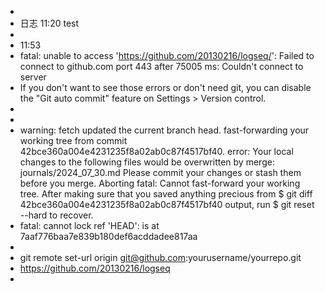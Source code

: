 -
- 日志 11:20 test
-
- 11:53
- fatal: unable to access 'https://github.com/20130216/logseq/': Failed to connect to github.com port 443 after 75005 ms: Couldn't connect to server
- If you don't want to see those errors or don't need git, you can disable the "Git auto commit" feature on Settings > Version control.
-
-
- warning: fetch updated the current branch head.
  fast-forwarding your working tree from
  commit 42bce360a004e4231235f8a02ab0c87f4517bf40.
  error: Your local changes to the following files would be overwritten by merge:
  journals/2024_07_30.md
  Please commit your changes or stash them before you merge.
  Aborting
  fatal: Cannot fast-forward your working tree.
  After making sure that you saved anything precious from
  $ git diff 42bce360a004e4231235f8a02ab0c87f4517bf40
  output, run
  $ git reset --hard
  to recover.
- fatal: cannot lock ref 'HEAD': is at 7aaf776baa7e839b180def6acddadee817aa
-
- git remote set-url origin git@github.com:yourusername/yourrepo.git
- https://github.com/20130216/logseq
-